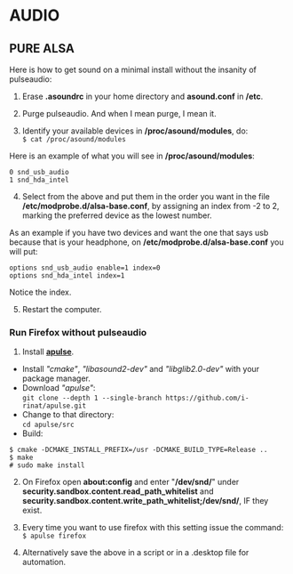 # AUDIO

## PURE ALSA

Here is how to get sound on a minimal install without the insanity of pulseaudio:

1. Erase __.asoundrc__ in your home directory and __asound.conf__ in __/etc__.  

2. Purge pulseaudio. And when I mean purge, I mean it.  

3. Identify your available devices in __/proc/asound/modules__, do:  
`$ cat /proc/asound/modules`

Here is an example of what you will see in __/proc/asound/modules__:  
```  
0 snd_usb_audio
1 snd_hda_intel  
```

4. Select from the above and put them in the order you want in the file __/etc/modprobe.d/alsa-base.conf__, by assigning an index from -2 to 2, marking the preferred device as the lowest number.  

As an example if you have two devices and want the one that says usb because that is your headphone, on __/etc/modprobe.d/alsa-base.conf__ you will put:  
```  
options snd_usb_audio enable=1 index=0
options snd_hda_intel index=1  
```

Notice the index.  

5. Restart the computer.  

### Run Firefox without pulseaudio

1. Install  __[apulse](https://github.com/i-rinat/apulse)__.  
* Install _"cmake"_, _"libasound2-dev"_ and _"libglib2.0-dev"_ with your package manager.  
* Download _"apulse"_:  
`git clone --depth 1 --single-branch https://github.com/i-rinat/apulse.git`  
* Change to that directory:  
`cd apulse/src` 
* Build:  
```
$ cmake -DCMAKE_INSTALL_PREFIX=/usr -DCMAKE_BUILD_TYPE=Release ..
$ make
# sudo make install
```  

2. On Firefox open __about:config__ and enter "__/dev/snd/__" under __security.sandbox.content.read_path_whitelist__ and __security.sandbox.content.write_path_whitelist;/dev/snd/__, IF they exist.  

3. Every time you want to use firefox with this setting issue the command:  
`$ apulse firefox`  

4. Alternatively save the above in a script or in a .desktop file for automation.
